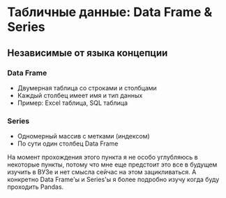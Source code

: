 # Табличные данные: Data Frame & Series

## Независимые от языка концепции

### Data Frame
- Двумерная таблица со строками и столбцами
- Каждый столбец имеет имя и тип данных
- Пример: Excel таблица, SQL таблица

### Series 
- Одномерный массив с метками (индексом)
- По сути один столбец Data Frame

На момент прохождения этого пункта я не особо углубляюсь в некоторые пункты, потому что мне еще предстоит это все в будущем изучить в ВУЗе и нет смысла сейчас на этом зацикливаться. А конкретно Data Frame'ы и Series'ы я более подробно изучу когда буду проходить Pandas.